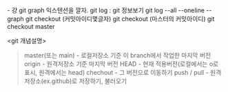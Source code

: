 <Git>
<git 명령어> - 걍 git graph 익스텐션을 깔자.
git log : git 정보보기
git log --all --oneline --graph
git checkout (커밋아이디몇글자)
git checkout (마스터의 커밋아이디)
git checkout master

<git 개념설명>
> master(또는 main) - 로컬저장소 기준 이 branch에서 작업한 마지막 버전
> origin - 원격저장소 기준 마지막 버전
> HEAD - 현재 적용버전(로컬에서는 o로 표시, 원격에서는  head)
> chechout - 그 버전으로 이동하기
> push / pull - 원격저장소(ex.github)로 저장하기, 불러오기